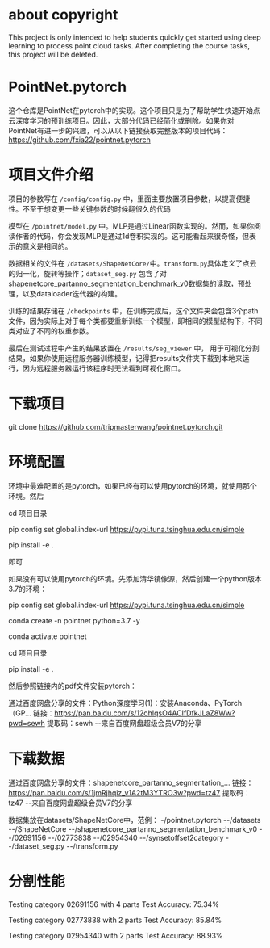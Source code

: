 # about copyright
This project is only intended to help students quickly get started using deep learning to process point cloud tasks. After completing the course tasks, this project will be deleted.

# PointNet.pytorch
这个仓库是PointNet在pytorch中的实现。这个项目只是为了帮助学生快速开始点云深度学习的预训练项目。因此，大部分代码已经简化或删除。如果你对PointNet有进一步的兴趣，可以从以下链接获取完整版本的项目代码：https://github.com/fxia22/pointnet.pytorch

# 项目文件介绍
项目的参数写在 `/config/config.py` 中，里面主要放置项目参数，以提高便捷性。不至于想变更一些关键参数的时候翻很久的代码

模型在 `/pointnet/model.py` 中。MLP是通过Linear函数实现的。然而，如果你阅读作者的代码，你会发现MLP是通过1d卷积实现的。这可能看起来很奇怪，但表示的意义是相同的。

数据相关的文件在 `/datasets/ShapeNetCore/`中。`transform.py`具体定义了点云的归一化，旋转等操作；`dataset_seg.py` 包含了对shapenetcore_partanno_segmentation_benchmark_v0数据集的读取，预处理，以及dataloader迭代器的构建。

训练的结果存储在 `/checkpoints` 中，在训练完成后，这个文件夹会包含3个path文件，因为实际上对于每个类都要重新训练一个模型，即相同的模型结构下，不同类对应了不同的权重参数。

最后在测试过程中产生的结果放置在 `/results/seg_viewer` 中， 用于可视化分割结果，如果你使用远程服务器训练模型，记得把results文件夹下载到本地来运行，因为远程服务器运行该程序时无法看到可视化窗口。

# 下载项目
git clone https://github.com/tripmasterwang/pointnet.pytorch.git

# 环境配置
环境中最难配置的是pytorch，如果已经有可以使用pytorch的环境，就使用那个环境。然后

cd 项目目录

pip config set global.index-url https://pypi.tuna.tsinghua.edu.cn/simple

pip install -e .

即可

如果没有可以使用pytorch的环境。先添加清华镜像源，然后创建一个python版本3.7的环境：

pip config set global.index-url https://pypi.tuna.tsinghua.edu.cn/simple

conda create -n pointnet python=3.7 -y

conda activate pointnet

cd 项目目录

pip install -e .

然后参照链接内的pdf文件安装pytorch：

通过百度网盘分享的文件：Python深度学习(1)：安装Anaconda、PyTorch（GP...
链接：https://pan.baidu.com/s/12ohIqsO4ACIfDfkJLaZ8Ww?pwd=sewh 
提取码：sewh 
--来自百度网盘超级会员V7的分享



# 下载数据

通过百度网盘分享的文件：shapenetcore_partanno_segmentation_...
链接：https://pan.baidu.com/s/1jmRjhqiz_v1A2tM3YTRO3w?pwd=tz47 
提取码：tz47 
--来自百度网盘超级会员V7的分享

数据集放在datasets/ShapeNetCore中，范例：
-/pointnet.pytorch
    --/datasets
    --/ShapeNetCore
        --/shapenetcore_partanno_segmentation_benchmark_v0
        --/02691156
        --/02773838
        --/02954340
        --/synsetoffset2category
        --/dataset_seg.py
        --/transform.py

# 分割性能

Testing category 02691156 with 4 parts
Test Accuracy: 75.34%

Testing category 02773838 with 2 parts
Test Accuracy: 85.84%

Testing category 02954340 with 2 parts
Test Accuracy: 88.93%

